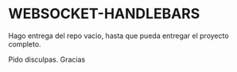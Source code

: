 # WEBSOCKET-HANDLEBARS

Hago entrega del repo vacio, hasta que pueda entregar el proyecto completo.

Pido disculpas.
Gracias
